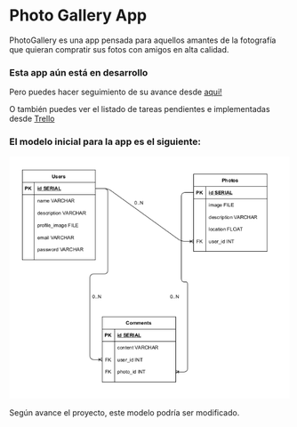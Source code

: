 # Photo Gallery App

PhotoGallery es una app pensada para aquellos amantes de la fotografía que quieran compratir sus fotos con amigos en alta calidad.

### Esta app aún está en desarrollo

Pero puedes hacer seguimiento de su avance desde [aqui!](https://myphotogalleryapp.herokuapp.com/)

O también puedes ver el listado de tareas pendientes e implementadas desde [Trello](https://trello.com/b/36cjHHJJ/photogallery)


### El modelo inicial para la app es el siguiente:

![alt text](./model.png "Modelo Físico")

Según avance el proyecto, este modelo podría ser modificado.
